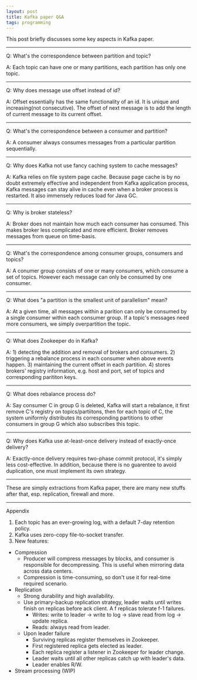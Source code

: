 ```yaml
---
layout: post
title: Kafka paper Q&A
tags: programming
---
```


This post briefly discusses some key aspects in Kafka paper.

------
Q: What's the correspondence between partition and topic?

A: Each topic can have one or many partitions, each partition has only one topic.

------
Q: Why does message use offset instead of id?

A: Offset essentially has the same functionality of an id. It is unique and increasing(not consecutive). The offset of next message is to add the length of current message to its current offset.

------
Q: What's the correspondence between a consumer and partition?

A: A consumer always consumes messages from a particular partition sequentially.

------

Q: Why does Kafka not use fancy caching system to cache messages?

A: Kafka relies on file system page cache. Because page cache is by no doubt extremely effective and independent from Kafka application process, Kafka messages can stay alive in cache even when a broker process is restarted. It also immensely reduces load for Java GC.

------
Q: Why is broker stateless?

A: Broker does not maintain how much each consumer has consumed. This makes broker less complicated and more efficient. Broker removes messages from queue on time-basis.

------
Q: What's the correspondence among consumer groups, consumers and topics?

A: A conumer group consists of one or many consumers, which consume a set of topics. However each message can only be consumed by one consumer.

------

Q: What does "a partition is the smallest unit of parallelism" mean?

A: At a given time, all messages within a parition can only be consumed by a single consumer within each consumer group. If a topic's messages need more consumers, we simply overpartition the topic.

------
Q: What does Zookeeper do in Kafka?

A: 1) detecting the addition and removal of brokers and consumers. 2) triggering a rebalance process in each consumer when above events happen. 3) maintaining the current offset in each partition. 4) stores brokers' registry information, e.g. host and port, set of topics and corresponding parititon keys.

------
Q: What does rebalance process do?

A: Say consumer C in group G is deleted, Kafka will start a rebalance, it first remove C's registry on topics/partiitons, then for each topic of C, the system uniformly distributes its corresponding partitions to other consumers in group G which also subscribes this topic.

------
Q: Why does Kafka use at-least-once delivery instead of exactly-once delivery?

A: Exactly-once delivery requires two-phase commit protocol, it's simply less cost-effective. In addition, because there is no guarentee to avoid duplication, one must implement its own strategy.

------

These are simply extractions from Kafka paper, there are many new stuffs after that, esp. replication, firewall and more.

------
Appendix

1. Each topic has an ever-growing log, with a default 7-day retention policy.
2. Kafka uses zero-copy file-to-socket transfer.
3. New features:
  - Compression
    - Producer will compress messages by blocks, and consumer is responsible for decompressing. This is useful when mirroring data across data centers.
    - Compression is time-consuming, so don't use it for real-time required scenario.
  - Replication
    - Strong durability and high availability.
    - Use primary-backup replication strategy, leader waits until writes finish on replicas before ack client. A f replicas tolerate f-1 failures.
      - Writes: write to leader -> write to log -> slave read from log -> update replica.
      - Reads: always read from leader.
    - Upon leader failure
      - Surviving replicas register themselves in Zookeeper.
      - First registered replica gets elected as leader.
      - Each replica register a listener in Zookeeper for leader change.
      - Leader waits until all other replicas catch up with leader's data.
      - Leader enables R/W.
  - Stream processing (WIP)
